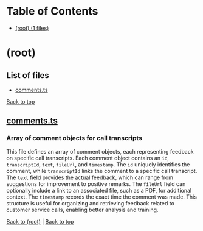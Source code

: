# Table of Contents

- [(root) (1 files)](#root)
# (root)

## List of files

- [comments.ts](#commentsts)

[Back to top](#table-of-contents)

## [comments.ts](comments.ts)

### Array of comment objects for call transcripts

This file defines an array of comment objects, each representing feedback on specific call transcripts. Each comment object contains an `id`, `transcriptId`, `text`, `fileUrl`, and `timestamp`. The `id` uniquely identifies the comment, while `transcriptId` links the comment to a specific call transcript. The `text` field provides the actual feedback, which can range from suggestions for improvement to positive remarks. The `fileUrl` field can optionally include a link to an associated file, such as a PDF, for additional context. The `timestamp` records the exact time the comment was made. This structure is useful for organizing and retrieving feedback related to customer service calls, enabling better analysis and training.

[Back to (root)](#root) | [Back to top](#table-of-contents)

